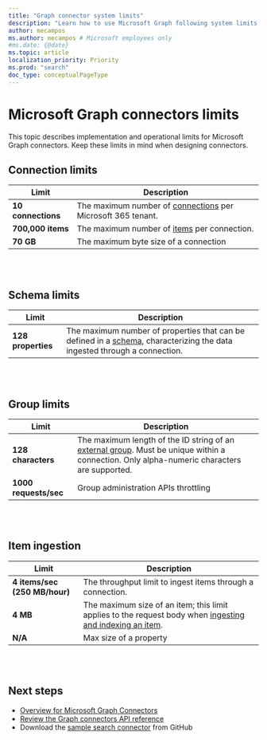 ```yaml
---
title: "Graph connector system limits"
description: "Learn how to use Microsoft Graph following system limits in connections"
author: mecampos
ms.author: mecampos # Microsoft employees only
#ms.date: {@date}
ms.topic: article
localization_priority: Priority
ms.prod: "search"
doc_type: conceptualPageType
---
```


# Microsoft Graph connectors limits

This topic describes implementation and operational limits for Microsoft Graph connectors. Keep these limits in mind when designing connectors.

## Connection limits
| Limit             | Description                                                                                                                                               |
|-------------------|-----------------------------------------------------------------------------------------------------------------------------------------------------------|
| **10 connections**         | The maximum number of [connections](/graph/api/resources/externalconnection?view=graph-rest-beta&preserve-view=true) per Microsoft 365 tenant.                     |
| **700,000 items**         | The maximum number of [items](/graph/api/resources/externalitem?view=graph-rest-beta&preserve-view=true) per connection.                               |
| **70 GB**      | The maximum byte size of a connection      |

<br/><br/>
## Schema limits

| Limit             | Description                                                                                                                                               |
|-------------------|-----------------------------------------------------------------------------------------------------------------------------------------------------------|
| **128 properties**         | The maximum number of properties that can be defined in a [schema](/graph/api/resources/schema?view=graph-rest-beta&preserve-view=true), characterizing the data ingested through a connection.                     |

<br/><br/>

## Group limits
| Limit             | Description                                                                                                                                               |
|-------------------|-----------------------------------------------------------------------------------------------------------------------------------------------------------|
| **128 characters**         | The maximum length of the ID string of an [external group](/graph/api/resources/externalgroup?view=graph-rest-beta&preserve-view=true). Must be unique within a connection. Only alpha-numeric characters are supported.         |
| **1000 requests/sec**         | Group administration APIs throttling                                        |
<!--- Please explain what you mean by "group administration APIs". You can link to the API set, or give an example of an API and link to it. As is, the description is too vague and broad, and not helpful.--->
<br/><br/>

## Item ingestion
| Limit             | Description                                                                                                                                               |
|-------------------|-----------------------------------------------------------------------------------------------------------------------------------------------------------|
| **4 items/sec (250 MB/hour)**         | The throughput limit to ingest items through a connection.                     |
| **4 MB**         | The maximum size of an item; this limit applies to the request body when [ingesting and indexing an item](/graph/api/externalconnection-put-items?view=graph-rest-beta&preserve-view=true).                               |
| **N/A**      |Max size of a property      |

<br/><br/>

## Next steps

- [Overview for Microsoft Graph Connectors](/microsoftsearch/connectors-overview)
- [Review the Graph connectors API reference](/graph/api/resources/indexing-api-overview?view=graph-rest-beta&preserve-view=true) <!--We haven't exposed the indexing API as the connectors API anywhere else in the docs.Also, in general, FYI, if you need to refer to Microsoft Graph, you cannot just say "Graph". "Microsoft Graph" is a branded name and just referring to it as "Graph" weakens the brand. Please change that line/ link text to: "Use Microsoft Graph connectors to index external data sources"---->
- Download the [sample search connector](https://github.com/microsoftgraph/msgraph-search-connector-sample) from GitHub